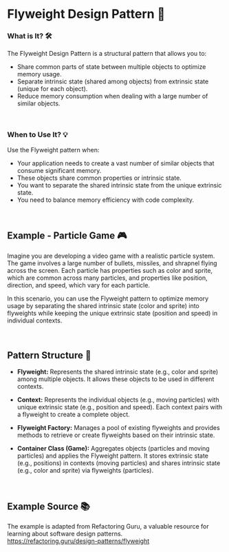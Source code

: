 # Flyweight Design Pattern 🚁

### What is It? 🛠️
The Flyweight Design Pattern is a structural pattern that allows you to:

- Share common parts of state between multiple objects to optimize memory usage.
- Separate intrinsic state (shared among objects) from extrinsic state (unique for each object).
- Reduce memory consumption when dealing with a large number of similar objects.

<br>

### When to Use It? 💡

Use the Flyweight pattern when:

- Your application needs to create a vast number of similar objects that consume significant memory.
- These objects share common properties or intrinsic state.
- You want to separate the shared intrinsic state from the unique extrinsic state.
- You need to balance memory efficiency with code complexity.

<br>

## Example - Particle Game 🎮

Imagine you are developing a video game with a realistic particle system. The game involves a large number of bullets, missiles, and shrapnel flying across the screen. Each particle has properties such as color and sprite, which are common across many particles, and properties like position, direction, and speed, which vary for each particle.

In this scenario, you can use the Flyweight pattern to optimize memory usage by separating the shared intrinsic state (color and sprite) into flyweights while keeping the unique extrinsic state (position and speed) in individual contexts.

<br>

## Pattern Structure 🧩

- **Flyweight:** Represents the shared intrinsic state (e.g., color and sprite) among multiple objects. It allows these objects to be used in different contexts.

- **Context:** Represents the individual objects (e.g., moving particles) with unique extrinsic state (e.g., position and speed). Each context pairs with a flyweight to create a complete object.

- **Flyweight Factory:** Manages a pool of existing flyweights and provides methods to retrieve or create flyweights based on their intrinsic state.

- **Container Class (Game):** Aggregates objects (particles and moving particles) and applies the Flyweight pattern. It stores extrinsic state (e.g., positions) in contexts (moving particles) and shares intrinsic state (e.g., color and sprite) via flyweights (particles).

<br>

## Example Source 📚

The example is adapted from Refactoring Guru, a valuable resource for learning about software design patterns. <br>
https://refactoring.guru/design-patterns/flyweight